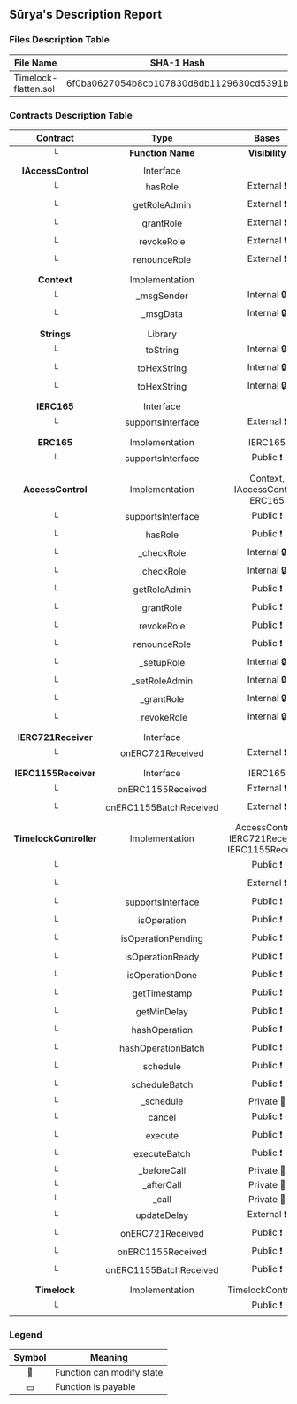 ## Sūrya's Description Report

### Files Description Table


|  File Name  |  SHA-1 Hash  |
|-------------|--------------|
| Timelock-flatten.sol | 6f0ba0627054b8cb107830d8db1129630cd5391b |


### Contracts Description Table


|  Contract  |         Type        |       Bases      |                  |                 |
|:----------:|:-------------------:|:----------------:|:----------------:|:---------------:|
|     └      |  **Function Name**  |  **Visibility**  |  **Mutability**  |  **Modifiers**  |
||||||
| **IAccessControl** | Interface |  |||
| └ | hasRole | External ❗️ |   |NO❗️ |
| └ | getRoleAdmin | External ❗️ |   |NO❗️ |
| └ | grantRole | External ❗️ | 🛑  |NO❗️ |
| └ | revokeRole | External ❗️ | 🛑  |NO❗️ |
| └ | renounceRole | External ❗️ | 🛑  |NO❗️ |
||||||
| **Context** | Implementation |  |||
| └ | _msgSender | Internal 🔒 |   | |
| └ | _msgData | Internal 🔒 |   | |
||||||
| **Strings** | Library |  |||
| └ | toString | Internal 🔒 |   | |
| └ | toHexString | Internal 🔒 |   | |
| └ | toHexString | Internal 🔒 |   | |
||||||
| **IERC165** | Interface |  |||
| └ | supportsInterface | External ❗️ |   |NO❗️ |
||||||
| **ERC165** | Implementation | IERC165 |||
| └ | supportsInterface | Public ❗️ |   |NO❗️ |
||||||
| **AccessControl** | Implementation | Context, IAccessControl, ERC165 |||
| └ | supportsInterface | Public ❗️ |   |NO❗️ |
| └ | hasRole | Public ❗️ |   |NO❗️ |
| └ | _checkRole | Internal 🔒 |   | |
| └ | _checkRole | Internal 🔒 |   | |
| └ | getRoleAdmin | Public ❗️ |   |NO❗️ |
| └ | grantRole | Public ❗️ | 🛑  | onlyRole |
| └ | revokeRole | Public ❗️ | 🛑  | onlyRole |
| └ | renounceRole | Public ❗️ | 🛑  |NO❗️ |
| └ | _setupRole | Internal 🔒 | 🛑  | |
| └ | _setRoleAdmin | Internal 🔒 | 🛑  | |
| └ | _grantRole | Internal 🔒 | 🛑  | |
| └ | _revokeRole | Internal 🔒 | 🛑  | |
||||||
| **IERC721Receiver** | Interface |  |||
| └ | onERC721Received | External ❗️ | 🛑  |NO❗️ |
||||||
| **IERC1155Receiver** | Interface | IERC165 |||
| └ | onERC1155Received | External ❗️ | 🛑  |NO❗️ |
| └ | onERC1155BatchReceived | External ❗️ | 🛑  |NO❗️ |
||||||
| **TimelockController** | Implementation | AccessControl, IERC721Receiver, IERC1155Receiver |||
| └ | <Constructor> | Public ❗️ | 🛑  |NO❗️ |
| └ | <Receive Ether> | External ❗️ |  💵 |NO❗️ |
| └ | supportsInterface | Public ❗️ |   |NO❗️ |
| └ | isOperation | Public ❗️ |   |NO❗️ |
| └ | isOperationPending | Public ❗️ |   |NO❗️ |
| └ | isOperationReady | Public ❗️ |   |NO❗️ |
| └ | isOperationDone | Public ❗️ |   |NO❗️ |
| └ | getTimestamp | Public ❗️ |   |NO❗️ |
| └ | getMinDelay | Public ❗️ |   |NO❗️ |
| └ | hashOperation | Public ❗️ |   |NO❗️ |
| └ | hashOperationBatch | Public ❗️ |   |NO❗️ |
| └ | schedule | Public ❗️ | 🛑  | onlyRole |
| └ | scheduleBatch | Public ❗️ | 🛑  | onlyRole |
| └ | _schedule | Private 🔐 | 🛑  | |
| └ | cancel | Public ❗️ | 🛑  | onlyRole |
| └ | execute | Public ❗️ |  💵 | onlyRoleOrOpenRole |
| └ | executeBatch | Public ❗️ |  💵 | onlyRoleOrOpenRole |
| └ | _beforeCall | Private 🔐 |   | |
| └ | _afterCall | Private 🔐 | 🛑  | |
| └ | _call | Private 🔐 | 🛑  | |
| └ | updateDelay | External ❗️ | 🛑  |NO❗️ |
| └ | onERC721Received | Public ❗️ | 🛑  |NO❗️ |
| └ | onERC1155Received | Public ❗️ | 🛑  |NO❗️ |
| └ | onERC1155BatchReceived | Public ❗️ | 🛑  |NO❗️ |
||||||
| **Timelock** | Implementation | TimelockController |||
| └ | <Constructor> | Public ❗️ | 🛑  | TimelockController |


### Legend

|  Symbol  |  Meaning  |
|:--------:|-----------|
|    🛑    | Function can modify state |
|    💵    | Function is payable |
